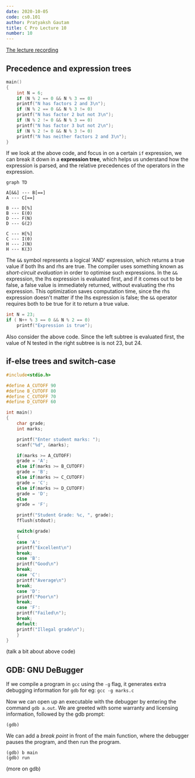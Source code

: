 ```yaml
---
date: 2020-10-05
code: cs0.101
author: Pratyaksh Gautam
title: C Pro Lecture 10
number: 10
---
```

[The lecture recording](https://youtu.be/SCk59yetECM)
## Precedence and expression trees

```c
main()
{
    int N = 6;
    if (N % 2 == 0 && N % 3 == 0)
	printf("N has factors 2 and 3\n");
    if (N % 2 == 0 && N % 3 != 0)
	printf("N has factor 2 but not 3\n");
    if (N % 2 != 0 && N % 3 == 0)
	printf("N has factor 3 but not 2\n");
    if (N % 2 != 0 && N % 3 != 0)
	printf("N has neither factors 2 and 3\n");
}
```

If we look at the above code, and focus in on a certain `if` expression, we can break it down in a **expression tree**, which helps us understand how the expression is parsed, and the relative precedences of the operators in the expression.

```mermaid
graph TD

A[&&] --- B[==]
A --- C[==]

B --- D[%]
B --- E(0)
D --- F(N)
D --- G(2)

C --- H[%]
C --- I(0)
H --- J(N)
H --- K(3)

```

The `&&` symbol represents a logical 'AND' expression, which returns a true value if both lhs and rhs are true.
The compiler uses something known as *short-circuit evaluation* in order to optimise such expressions. In the `&&` expression, the lhs expression is evaluated first, and if it comes out to be false, a false value is immediately returned, without evaluating the rhs expression.
This optimization saves computation time, since the rhs expression doesn't matter if the lhs expression is false; the `&&` operator requires both to be true for it to return a true value.

```c
int N = 23;
if ( N++ % 3 == 0 && N % 2 == 0)
    printf("Expression is true");
```
Also consider the above code. Since the left subtree is evaluated first, the value of N tested in the right subtree is is not 23, but 24.

## if-else trees and switch-case

```c
#include<stdio.h>

#define A_CUTOFF 90
#define B_CUTOFF 80
#define C_CUTOFF 70
#define D_CUTOFF 60

int main()
{
    char grade;
    int marks;

    printf("Enter student marks: ");
    scanf("%d", &marks);

    if(marks >= A_CUTOFF)
	grade = 'A';
    else if(marks >= B_CUTOFF)
	grade = 'B';
    else if(marks >= C_CUTOFF)
	grade = 'C';
    else if(marks >= D_CUTOFF)
	grade = 'D';
    else
	grade = 'F';

    printf("Student Grade: %c, ", grade);
    fflush(stdout);

    switch(grade)
    {
    case 'A':
	printf("Excellent\n")
	break;
    case 'B':
	printf("Good\n")
	break;
    case 'C':
	printf("Average\n")
	break;
    case 'D':
	printf("Poor\n")
	break;
    case 'F':
	printf("Failed\n");
	break;
    default:
	printf("Illegal grade\n");
    }
}
```
(talk a bit about above code)

## GDB: GNU DeBugger

If we compile a program in `gcc` using the `-g` flag, it generates extra debugging information for `gdb`
for eg: `gcc -g marks.c`

Now we can open up an executable with the debugger by entering the command `gdb a.out`.
We are greeted with some warranty and licensing information, followed by the gdb prompt:
```
(gdb)
```
We can add a *break point* in front of the main function, where the debugger pauses the program, and then run the program.
```
(gdb) b main
(gdb) run
```
(more on gdb)
